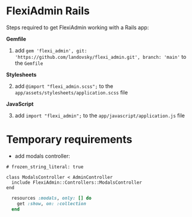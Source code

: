 # FlexiAdmin Rails

Steps required to get FlexiAdmin working with a Rails app:

**Gemfile**

1. add `gem 'flexi_admin', git: 'https://github.com/landovsky/flexi_admin.git', branch: 'main'` to the `Gemfile`

**Stylesheets**

2. add `@import "flexi_admin.scss";` to the `app/assets/stylesheets/application.scss` file

**JavaScript**

3. add `import "flexi_admin";` to the `app/javascript/application.js` file

# Temporary requirements

- add modals controller:

```
# frozen_string_literal: true

class ModalsController < AdminController
  include FlexiAdmin::Controllers::ModalsController
end
```

```ruby
  resources :modals, only: [] do
    get :show, on: :collection
  end
```
